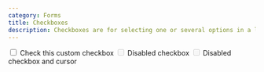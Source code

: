 ```yaml
---
category: Forms
title: Checkboxes
description: Checkboxes are for selecting one or several options in a list, while radios are for selecting one option from many. A checkbox or radio with the `disabled` attribute will be styled appropriately. To have the label for the checkbox or radio also display a <strong>not-allowed</strong> cursor when the user hovers over the label, add the `disabled` class to your radio, `form-check-inline`, `.checkbox`, `.form-check-inline`, `.custom-control`, or `fieldset`.
---
```

<div class="docs-example">
  <label class="custom-control custom-checkbox">
    <input type="checkbox" class="custom-control-input">
    <span class="custom-control-label">Check this custom checkbox</span>
  </label>
  <label class="custom-control custom-checkbox">
      <input type="checkbox" class="custom-control-input" disabled>
      <span class="custom-control-label">Disabled checkbox</span>
    </label>
  <label class="custom-control custom-checkbox disabled">
    <input type="checkbox" class="custom-control-input" disabled>
    <span class="custom-control-label">Disabled checkbox and cursor</span>
  </label>
</div>

